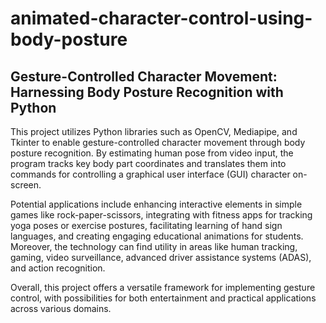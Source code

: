 # animated-character-control-using-body-posture

## Gesture-Controlled Character Movement: Harnessing Body Posture Recognition with Python

<p>This project utilizes Python libraries such as OpenCV, Mediapipe, and Tkinter to enable gesture-controlled character movement through body posture recognition. By estimating human pose from video input, the program tracks key body part coordinates and translates them into commands for controlling a graphical user interface (GUI) character on-screen.</p>

<p>Potential applications include enhancing interactive elements in simple games like rock-paper-scissors, integrating with fitness apps for tracking yoga poses or exercise postures, facilitating learning of hand sign languages, and creating engaging educational animations for students. Moreover, the technology can find utility in areas like human tracking, gaming, video surveillance, advanced driver assistance systems (ADAS), and action recognition.</p>

<p>Overall, this project offers a versatile framework for implementing gesture control, with possibilities for both entertainment and practical applications across various domains.</p>